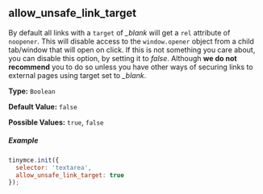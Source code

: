 ## allow_unsafe_link_target

By default all links with a `target` of *_blank* will get a `rel` attribute of `noopener`. This will disable access to the `window.opener` object from a child tab/window that will open on click. If this is not something you care about, you can disable this option, by setting it to *false*. Although **we do not recommend** you to do so unless you have other ways of securing links to external pages using target set to *_blank*.

**Type:** `Boolean`

**Default Value:** `false`

**Possible Values:** `true`, `false`

##### Example

```js
tinymce.init({
  selector: 'textarea',
  allow_unsafe_link_target: true
});
```
